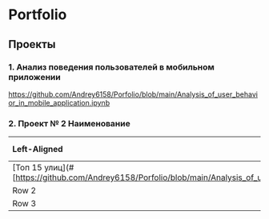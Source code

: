 # Portfolio
## Проекты
### 1. Анализ  поведения пользователей в мобильном приложении

https://github.com/Andrey6158/Porfolio/blob/main/Analysis_of_user_behavior_in_mobile_application.ipynb <a id="top_15_streets"></a>
 
### 2. Проект № 2 Наименование


| Left-Aligned  | Center Aligned  | Right Aligned |
|:------------- |:---------------:| -------------:|
|  [Топ 15 улиц](#[https://github.com/Andrey6158/Porfolio/blob/main/Analysis_of_user_behavior_in_mobile_application.ipynb]       | Cell 2          | Cell 3        |
| Row 2         | Cell 5          | Cell 6        |
| Row 3         | Cell 8          | Cell 9        |
